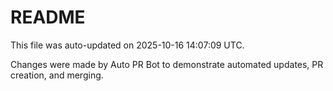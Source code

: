 # README

This file was auto-updated on 2025-10-16 14:07:09 UTC.

Changes were made by Auto PR Bot to demonstrate automated updates, PR creation, and merging.
